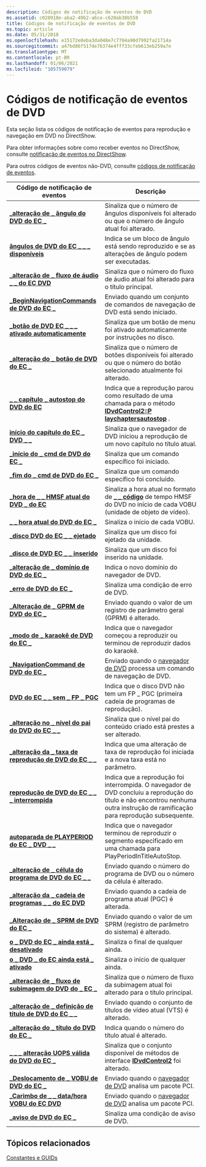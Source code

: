 ```yaml
---
description: Códigos de notificação de eventos de DVD
ms.assetid: c028918e-aba2-49b2-a6ce-c620ab38b558
title: Códigos de notificação de eventos de DVD
ms.topic: article
ms.date: 05/31/2018
ms.openlocfilehash: e15172e8eba3da048e7c7704a90d7992fa21714a
ms.sourcegitcommit: a47bd86f517de76374e4fff33cfeb613eb259a7e
ms.translationtype: MT
ms.contentlocale: pt-BR
ms.lasthandoff: 01/06/2021
ms.locfileid: "105759079"
---
```

# <a name="dvd-event-notification-codes"></a>Códigos de notificação de eventos de DVD

Esta seção lista os códigos de notificação de eventos para reprodução e navegação em DVD no DirectShow.

Para obter informações sobre como receber eventos no DirectShow, consulte [notificação de eventos no DirectShow](event-notification-in-directshow.md).

Para outros códigos de eventos não-DVD, consulte [códigos de notificação de eventos](event-notification-codes.md).



| Código de notificação de eventos                                                        | Descrição                                                                                                                                                               |
|--------------------------------------------------------------------------------|---------------------------------------------------------------------------------------------------------------------------------------------------------------------------|
| [**\_alteração de \_ ângulo do DVD do EC \_**](ec-dvd-angle-change.md)                          | Sinaliza que o número de ângulos disponíveis foi alterado ou que o número de ângulo atual foi alterado.                                                                      |
| [**ângulos de DVD do EC \_ \_ \_ disponíveis**](ec-dvd-angles-available.md)                  | Indica se um bloco de ângulo está sendo reproduzido e se as alterações de ângulo podem ser executadas.                                                                                      |
| [**\_alteração de \_ fluxo de áudio \_ \_ do EC DVD**](ec-dvd-audio-stream-change.md)           | Sinaliza que o número do fluxo de áudio atual foi alterado para o título principal.                                                                                                  |
| [**\_BeginNavigationCommands de DVD do EC \_**](ec-dvd-beginnavigationcommands.md)     | Enviado quando um conjunto de comandos de navegação de DVD está sendo iniciado.                                                                                                                  |
| [**\_botão de DVD EC \_ \_ \_ ativado automaticamente**](ec-dvd-button-auto-activated.md)       | Sinaliza que um botão de menu foi ativado automaticamente por instruções no disco.                                                                                 |
| [**\_alteração do \_ botão de DVD do EC \_**](ec-dvd-button-change.md)                        | Sinaliza que o número de botões disponíveis foi alterado ou que o número do botão selecionado atualmente foi alterado.                                                         |
| [**\_ \_ capítulo \_ autostop do DVD do EC**](ec-dvd-chapter-autostop.md)                  | Indica que a reprodução parou como resultado de uma chamada para o método [**IDvdControl2::P laychaptersautostop**](/windows/desktop/api/Strmif/nf-strmif-idvdcontrol2-playchaptersautostop) .                    |
| [**início do capítulo do EC \_ DVD \_ \_**](ec-dvd-chapter-start.md)                        | Sinaliza que o navegador de DVD iniciou a reprodução de um novo capítulo no título atual.                                                                                    |
| [**\_início do \_ cmd de DVD do EC \_**](ec-dvd-cmd-start.md)                                | Sinaliza que um comando específico foi iniciado.                                                                                                                              |
| [**\_fim do \_ cmd de DVD do EC \_**](ec-dvd-cmd-end.md)                                    | Sinaliza que um comando específico foi concluído.                                                                                                                          |
| [**\_hora de \_ \_ HMSF atual do DVD \_ do EC**](ec-dvd-current-hmsf-time.md)               | Sinaliza a hora atual no formato de [**\_ \_ código**](/windows/win32/api/strmif/ns-strmif-dvd_hmsf_timecode) de tempo HMSF do DVD no início de cada VOBU (unidade de objeto de vídeo).                                   |
| [**\_ \_ hora atual do DVD do EC \_**](ec-dvd-current-time.md)                          | Sinaliza o início de cada VOBU.                                                                                                                                      |
| [**\_disco DVD do EC \_ \_ ejetado**](ec-dvd-disc-ejected.md)                          | Sinaliza que um disco foi ejetado da unidade.                                                                                                                      |
| [**\_disco de DVD EC \_ \_ inserido**](ec-dvd-disc-inserted.md)                        | Sinaliza que um disco foi inserido na unidade.                                                                                                                     |
| [**\_alteração de \_ domínio de DVD do EC \_**](ec-dvd-domain-change.md)                        | Indica o novo domínio do navegador de DVD.                                                                                                                                 |
| [**\_erro de DVD do EC \_**](ec-dvd-error.md)                                         | Sinaliza uma condição de erro de DVD.                                                                                                                                            |
| [**\_Alteração de \_ GPRM de DVD do EC \_**](ec-dvd-gprm-change.md)                            | Enviado quando o valor de um registro de parâmetro geral (GPRM) é alterado.                                                                                                       |
| [**\_modo de \_ karaokê de DVD do EC \_**](ec-dvd-karaoke-mode.md)                          | Indica que o navegador começou a reproduzir ou terminou de reproduzir dados do karaokê.                                                                                   |
| [**\_NavigationCommand de DVD do EC \_**](ec-dvd-navigationcommand.md)                 | Enviado quando o [navegador de DVD](dvd-navigator-filter.md) processa um comando de navegação de DVD.                                                                               |
| [**DVD do EC \_ \_ sem \_ FP \_ PGC**](ec-dvd-no-fp-pgc.md)                               | Indica que o disco DVD não tem um FP \_ PGC (primeira cadeia de programas de reprodução).                                                                                           |
| [**\_alteração no \_ nível do pai do DVD do EC \_ \_**](ec-dvd-parental-level-change.md)       | Sinaliza que o nível pai do conteúdo criado está prestes a ser alterado.                                                                                               |
| [**\_alteração da \_ taxa de reprodução de DVD do EC \_ \_**](ec-dvd-playback-rate-change.md)         | Indica que uma alteração de taxa de reprodução foi iniciada e a nova taxa está no parâmetro.                                                                            |
| [**reprodução de DVD do EC \_ \_ \_ interrompida**](ec-dvd-playback-stopped.md)                  | Indica que a reprodução foi interrompida. O navegador de DVD concluiu a reprodução do título e não encontrou nenhuma outra instrução de ramificação para reprodução subsequente. |
| [**autoparada de PLAYPERIOD do EC \_ DVD \_ \_**](ec-dvd-playperiod-autostop.md)            | Indica que o navegador terminou de reproduzir o segmento especificado em uma chamada para PlayPeriodInTitleAutoStop.                                                           |
| [**\_alteração de \_ célula do programa de DVD do EC \_ \_**](ec-dvd-program-cell-change.md)           | Enviado quando o número do programa de DVD ou o número da célula é alterado.                                                                                                                  |
| [**\_alteração da \_ cadeia de programas \_ \_ do EC DVD**](ec-dvd-program-chain-change.md)         | Enviado quando a cadeia de programa atual (PGC) é alterada.                                                                                                                            |
| [**\_Alteração de \_ SPRM de DVD do EC \_**](ec-dvd-sprm-change.md)                            | Enviado quando o valor de um SPRM (registro de parâmetro do sistema) é alterado.                                                                                                        |
| [**o \_ DVD do EC \_ ainda está \_ desativado**](ec-dvd-still-off.md)                                | Sinaliza o final de qualquer ainda.                                                                                                                                             |
| [**o \_ DVD \_ do EC ainda está \_ ativado**](ec-dvd-still-on.md)                                  | Sinaliza o início de qualquer ainda.                                                                                                                                       |
| [**\_alteração de \_ fluxo de subimagem do DVD do \_ EC \_**](ec-dvd-subpicture-stream-change.md) | Sinaliza que o número de fluxo da subimagem atual foi alterado para o título principal.                                                                                             |
| [**\_alteração de \_ definição de título de DVD do EC \_ \_**](ec-dvd-title-set-change.md)                 | Enviado quando o conjunto de títulos de vídeo atual (VTS) é alterado.                                                                                                                          |
| [**\_alteração do \_ título do DVD do EC \_**](ec-dvd-title-change.md)                          | Indica quando o número do título atual é alterado.                                                                                                                          |
| [**\_ \_ \_ alteração UOPS válida do DVD do EC \_**](ec-dvd-valid-uops-change.md)               | Sinaliza que o conjunto disponível de métodos de interface [**IDvdControl2**](/windows/desktop/api/Strmif/nn-strmif-idvdcontrol2) foi alterado.                                                                     |
| [**\_Deslocamento de \_ VOBU de DVD do EC \_**](ec-dvd-vobu-offset.md)                            | Enviado quando o [navegador de DVD](dvd-navigator-filter.md) analisa um pacote PCI.                                                                                              |
| [**\_Carimbo de \_ \_ data/hora VOBU do EC DVD**](ec-dvd-vobu-timestamp.md)                      | Enviado quando o [navegador de DVD](dvd-navigator-filter.md) analisa um pacote PCI.                                                                                              |
| [**\_aviso de DVD do EC \_**](ec-dvd-warning.md)                                     | Sinaliza uma condição de aviso de DVD.                                                                                                                                          |



 

## <a name="related-topics"></a>Tópicos relacionados

<dl> <dt>

[Constantes e GUIDs](constants-and-guids.md)
</dt> </dl>

 

 



